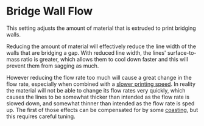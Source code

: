 Bridge Wall Flow
====
This setting adjusts the amount of material that is extruded to print bridging walls.

Reducing the amount of material will effectively reduce the line width of the walls that are bridging a gap. With reduced line width, the lines' surface-to-mass ratio is greater, which allows them to cool down faster and this will prevent them from sagging as much.

However reducing the flow rate too much will cause a great change in the flow rate, especially when combined with a [slower printing speed](bridge_wall_speed.md). In reality the material will not be able to change its flow rates very quickly, which causes the lines to be somewhat thicker than intended as the flow rate is slowed down, and somewhat thinner than intended as the flow rate is sped up. The first of those effects can be compensated for by some [coasting](bridge_wall_coast.md), but this requires careful tuning.